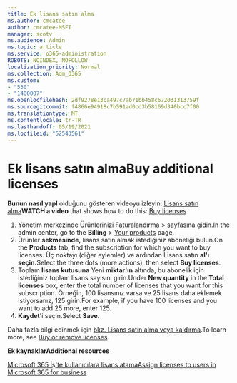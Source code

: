 ```yaml
---
title: Ek lisans satın alma
ms.author: cmcatee
author: cmcatee-MSFT
manager: scotv
ms.audience: Admin
ms.topic: article
ms.service: o365-administration
ROBOTS: NOINDEX, NOFOLLOW
localization_priority: Normal
ms.collection: Adm_O365
ms.custom:
- "530"
- "1400007"
ms.openlocfilehash: 2df9278e13ca497c7ab71bb458c672031313759f
ms.sourcegitcommit: f4866e94918c7b591ad0cd3b58169d340bcc7f00
ms.translationtype: MT
ms.contentlocale: tr-TR
ms.lasthandoff: 05/19/2021
ms.locfileid: "52543561"
---
```

# <a name="buy-additional-licenses"></a><span data-ttu-id="9a50e-102">Ek lisans satın alma</span><span class="sxs-lookup"><span data-stu-id="9a50e-102">Buy additional licenses</span></span>

<span data-ttu-id="9a50e-103">**Bunun nasıl yapl** olduğunu gösteren videoyu izleyin: [Lisans satın alma](https://go.microsoft.com/fwlink/p/?linkid=2154857)</span><span class="sxs-lookup"><span data-stu-id="9a50e-103">**WATCH a video** that shows how to do this: [Buy licenses](https://go.microsoft.com/fwlink/p/?linkid=2154857)</span></span>

1. <span data-ttu-id="9a50e-104">Yönetim merkezinde Ürünlerinizi Faturalandırma   >  [sayfasına](https://go.microsoft.com/fwlink/p/?linkid=842054) gidin.</span><span class="sxs-lookup"><span data-stu-id="9a50e-104">In the admin center, go to the **Billing** > [Your products](https://go.microsoft.com/fwlink/p/?linkid=842054) page.</span></span>
2. <span data-ttu-id="9a50e-105">Ürünler **sekmesinde,** lisans satın almak istediğiniz aboneliği bulun.</span><span class="sxs-lookup"><span data-stu-id="9a50e-105">On the **Products** tab, find the subscription for which you want to buy licenses.</span></span> <span data-ttu-id="9a50e-106">Üç noktayı (diğer eylemler) ve ardından Lisans satın **al'ı seçin.**</span><span class="sxs-lookup"><span data-stu-id="9a50e-106">Select the three dots (more actions), then select **Buy licenses**.</span></span>
3. <span data-ttu-id="9a50e-107">Toplam **lisans kutusuna** Yeni **miktar'ın** altında, bu abonelik için istediğiniz toplam lisans sayısını girin.</span><span class="sxs-lookup"><span data-stu-id="9a50e-107">Under **New quantity** in the **Total licenses** box, enter the total number of licenses that you want for this subscription.</span></span> <span data-ttu-id="9a50e-108">Örneğin, 100 lisansınız varsa ve 25 lisans daha eklemek istiyorsanız, 125 girin.</span><span class="sxs-lookup"><span data-stu-id="9a50e-108">For example, if you have 100 licenses and you want to add 25 more, enter 125.</span></span>
4. <span data-ttu-id="9a50e-109">**Kaydet**'i seçin.</span><span class="sxs-lookup"><span data-stu-id="9a50e-109">Select **Save**.</span></span>

<span data-ttu-id="9a50e-110">Daha fazla bilgi edinmek için [bkz. Lisans satın alma veya kaldırma](/microsoft-365/commerce/licenses/buy-licenses).</span><span class="sxs-lookup"><span data-stu-id="9a50e-110">To learn more, see [Buy or remove licenses](/microsoft-365/commerce/licenses/buy-licenses).</span></span>

<span data-ttu-id="9a50e-111">**Ek kaynaklar**</span><span class="sxs-lookup"><span data-stu-id="9a50e-111">**Additional resources**</span></span>

[<span data-ttu-id="9a50e-112">Microsoft 365 İş'te kullanıcılara lisans atama</span><span class="sxs-lookup"><span data-stu-id="9a50e-112">Assign licenses to users in Microsoft 365 for business</span></span>](/microsoft-365/admin/manage/assign-licenses-to-users)